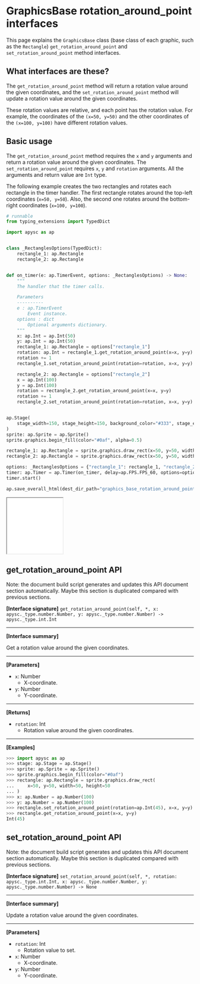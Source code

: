 # GraphicsBase rotation_around_point interfaces

This page explains the `GraphicsBase` class (base class of each graphic, such as the `Rectangle`) `get_rotation_around_point` and `set_rotation_around_point` method interfaces.

## What interfaces are these?

The `get_rotation_around_point` method will return a rotation value around the given coordinates, and the `set_rotation_around_point` method will update a rotation value around the given coordinates.

These rotation values are relative, and each point has the rotation value. For example, the coordinates of the `(x=50, y=50)` and the other coordinates of the `(x=100, y=100)` have different rotation values.

## Basic usage

The `get_rotation_around_point` method requires the `x` and `y` arguments and return a rotation value around the given coordinates. The `set_rotation_around_point` requires `x`, `y` and `rotation` arguments. All the arguments and return value are `Int` type.

The following example creates the two rectangles and rotates each rectangle in the timer handler. The first rectangle rotates around the top-left coordinates (`x=50, y=50`). Also, the second one rotates around the bottom-right coordinates (`x=100, y=100`).

```py
# runnable
from typing_extensions import TypedDict

import apysc as ap


class _RectanglesOptions(TypedDict):
    rectangle_1: ap.Rectangle
    rectangle_2: ap.Rectangle


def on_timer(e: ap.TimerEvent, options: _RectanglesOptions) -> None:
    """
    The handler that the timer calls.

    Parameters
    ----------
    e : ap.TimerEvent
        Event instance.
    options : dict
        Optional arguments dictionary.
    """
    x: ap.Int = ap.Int(50)
    y: ap.Int = ap.Int(50)
    rectangle_1: ap.Rectangle = options["rectangle_1"]
    rotation: ap.Int = rectangle_1.get_rotation_around_point(x=x, y=y)
    rotation += 1
    rectangle_1.set_rotation_around_point(rotation=rotation, x=x, y=y)

    rectangle_2: ap.Rectangle = options["rectangle_2"]
    x = ap.Int(100)
    y = ap.Int(100)
    rotation = rectangle_2.get_rotation_around_point(x=x, y=y)
    rotation += 1
    rectangle_2.set_rotation_around_point(rotation=rotation, x=x, y=y)


ap.Stage(
    stage_width=150, stage_height=150, background_color="#333", stage_elem_id="stage"
)
sprite: ap.Sprite = ap.Sprite()
sprite.graphics.begin_fill(color="#0af", alpha=0.5)

rectangle_1: ap.Rectangle = sprite.graphics.draw_rect(x=50, y=50, width=50, height=50)
rectangle_2: ap.Rectangle = sprite.graphics.draw_rect(x=50, y=50, width=50, height=50)

options: _RectanglesOptions = {"rectangle_1": rectangle_1, "rectangle_2": rectangle_2}
timer: ap.Timer = ap.Timer(on_timer, delay=ap.FPS.FPS_60, options=options)
timer.start()

ap.save_overall_html(dest_dir_path="graphics_base_rotation_around_point_basic_usage/")
```

<iframe src="static/graphics_base_rotation_around_point_basic_usage/index.html" width="150" height="150"></iframe>


## get_rotation_around_point API

<!-- Docstring: apysc._display.rotation_around_point_mixin.RotationAroundPointMixIn.get_rotation_around_point -->

<span class="inconspicuous-txt">Note: the document build script generates and updates this API document section automatically. Maybe this section is duplicated compared with previous sections.</span>

**[Interface signature]** `get_rotation_around_point(self, *, x: apysc._type.number.Number, y: apysc._type.number.Number) -> apysc._type.int.Int`<hr>

**[Interface summary]**

Get a rotation value around the given coordinates.<hr>

**[Parameters]**

- `x`: Number
  - X-coordinate.
- `y`: Number
  - Y-coordinate.

<hr>

**[Returns]**

- `rotation`: Int
  - Rotation value around the given coordinates.

<hr>

**[Examples]**

```py
>>> import apysc as ap
>>> stage: ap.Stage = ap.Stage()
>>> sprite: ap.Sprite = ap.Sprite()
>>> sprite.graphics.begin_fill(color="#0af")
>>> rectangle: ap.Rectangle = sprite.graphics.draw_rect(
...     x=50, y=50, width=50, height=50
... )
>>> x: ap.Number = ap.Number(100)
>>> y: ap.Number = ap.Number(100)
>>> rectangle.set_rotation_around_point(rotation=ap.Int(45), x=x, y=y)
>>> rectangle.get_rotation_around_point(x=x, y=y)
Int(45)
```

## set_rotation_around_point API

<!-- Docstring: apysc._display.rotation_around_point_mixin.RotationAroundPointMixIn.set_rotation_around_point -->

<span class="inconspicuous-txt">Note: the document build script generates and updates this API document section automatically. Maybe this section is duplicated compared with previous sections.</span>

**[Interface signature]** `set_rotation_around_point(self, *, rotation: apysc._type.int.Int, x: apysc._type.number.Number, y: apysc._type.number.Number) -> None`<hr>

**[Interface summary]**

Update a rotation value around the given coordinates.<hr>

**[Parameters]**

- `rotation`: Int
  - Rotation value to set.
- `x`: Number
  - X-coordinate.
- `y`: Number
  - Y-coordinate.